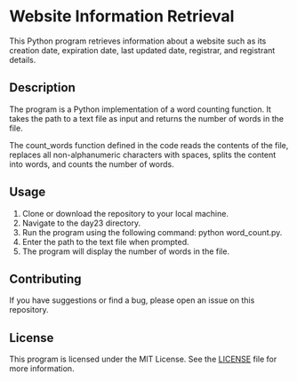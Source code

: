 # Website Information Retrieval

This Python program retrieves information about a website such as its creation date, expiration date, last updated date, registrar, and registrant details.

## Description
The program is a Python implementation of a word counting function. It takes the path to a text file as input and returns the number of words in the file.

The count_words function defined in the code reads the contents of the file, replaces all non-alphanumeric characters with spaces, splits the content into words, and counts the number of words.

## Usage

1. Clone or download the repository to your local machine.
2. Navigate to the day23 directory.
3. Run the program using the following command: python word_count.py.
4. Enter the path to the text file when prompted.
5. The program will display the number of words in the file.

## Contributing

If you have suggestions or find a bug, please open an issue on this repository.

## License

This program is licensed under the MIT License. See the [LICENSE](LICENSE) file for more information.

